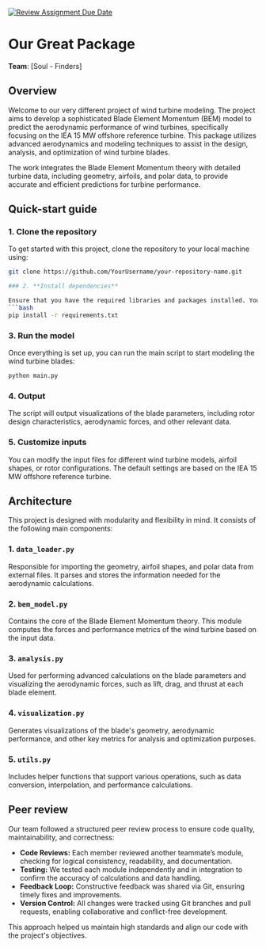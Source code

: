 [![Review Assignment Due Date](https://classroom.github.com/assets/deadline-readme-button-22041afd0340ce965d47ae6ef1cefeee28c7c493a6346c4f15d667ab976d596c.svg)](https://classroom.github.com/a/zjSXGKeR)
# Our Great Package

**Team**: [Soul - Finders]

## Overview

Welcome to our very different project of wind turbine modeling. The project aims to develop a sophisticated Blade Element Momentum (BEM) model to predict the aerodynamic performance of wind turbines, specifically focusing on the IEA 15 MW offshore reference turbine. This package utilizes advanced aerodynamics and modeling techniques to assist in the design, analysis, and optimization of wind turbine blades. 

The work integrates the Blade Element Momentum theory with detailed turbine data, including geometry, airfoils, and polar data, to provide accurate and efficient predictions for turbine performance.

## Quick-start guide

### 1. **Clone the repository** 

   To get started with this project, clone the repository to your local machine using:
   ```bash
   git clone https://github.com/YourUsername/your-repository-name.git

### 2. **Install dependencies**

Ensure that you have the required libraries and packages installed. You can do this by running:
```bash
pip install -r requirements.txt
```

### 3. **Run the model**

Once everything is set up, you can run the main script to start modeling the wind turbine blades:
```bash
python main.py
```

### 4. **Output**

The script will output visualizations of the blade parameters, including rotor design characteristics, aerodynamic forces, and other relevant data.

### 5. **Customize inputs**

You can modify the input files for different wind turbine models, airfoil shapes, or rotor configurations. The default settings are based on the IEA 15 MW offshore reference turbine.

## Architecture

This project is designed with modularity and flexibility in mind. It consists of the following main components:

### 1. `data_loader.py`
Responsible for importing the geometry, airfoil shapes, and polar data from external files. It parses and stores the information needed for the aerodynamic calculations.

### 2. `bem_model.py`
Contains the core of the Blade Element Momentum theory. This module computes the forces and performance metrics of the wind turbine based on the input data.

### 3. `analysis.py`
Used for performing advanced calculations on the blade parameters and visualizing the aerodynamic forces, such as lift, drag, and thrust at each blade element.

### 4. `visualization.py`
Generates visualizations of the blade's geometry, aerodynamic performance, and other key metrics for analysis and optimization purposes.

### 5. `utils.py`
Includes helper functions that support various operations, such as data conversion, interpolation, and performance calculations.


## Peer review

Our team followed a structured peer review process to ensure code quality, maintainability, and correctness:

- **Code Reviews:** Each member reviewed another teammate’s module, checking for logical consistency, readability, and documentation.
- **Testing:** We tested each module independently and in integration to confirm the accuracy of calculations and data handling.
- **Feedback Loop:** Constructive feedback was shared via Git, ensuring timely fixes and improvements.
- **Version Control:** All changes were tracked using Git branches and pull requests, enabling collaborative and conflict-free development.

This approach helped us maintain high standards and align our code with the project's objectives.
